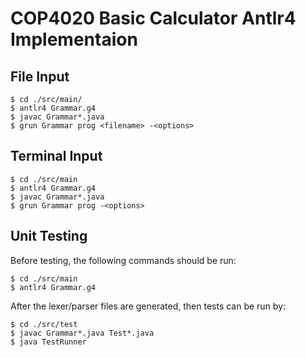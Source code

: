 # COP4020 Basic Calculator Antlr4 Implementaion #
## File Input ##
~~~~
$ cd ./src/main/
$ antlr4 Grammar.g4
$ javac Grammar*.java
$ grun Grammar prog <filename> -<options>
~~~~

## Terminal Input ##
~~~~
$ cd ./src/main
$ antlr4 Grammar.g4
$ javac Grammar*.java
$ grun Grammar prog -<options>
~~~~

## Unit Testing ##
Before testing, the following commands should be run:
~~~~
$ cd ./src/main
$ antlr4 Grammar.g4
~~~~
After the lexer/parser files are generated, then tests can be run by:
~~~~
$ cd ./src/test
$ javac Grammar*.java Test*.java
$ java TestRunner
~~~~